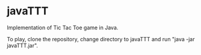 # javaTTT

Implementation of Tic Tac Toe game in Java.

To play, clone the repository, change directory to javaTTT and run "java -jar javaTTT.jar".